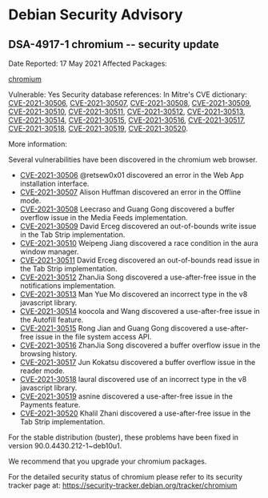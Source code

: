 
Debian Security Advisory
========================


DSA-4917-1 chromium -- security update
--------------------------------------



Date Reported:
17 May 2021
Affected Packages:

[chromium](https://packages.debian.org/src:chromium)

Vulnerable:
Yes
Security database references:
In Mitre's CVE dictionary: [CVE-2021-30506](https://security-tracker.debian.org/tracker/CVE-2021-30506), [CVE-2021-30507](https://security-tracker.debian.org/tracker/CVE-2021-30507), [CVE-2021-30508](https://security-tracker.debian.org/tracker/CVE-2021-30508), [CVE-2021-30509](https://security-tracker.debian.org/tracker/CVE-2021-30509), [CVE-2021-30510](https://security-tracker.debian.org/tracker/CVE-2021-30510), [CVE-2021-30511](https://security-tracker.debian.org/tracker/CVE-2021-30511), [CVE-2021-30512](https://security-tracker.debian.org/tracker/CVE-2021-30512), [CVE-2021-30513](https://security-tracker.debian.org/tracker/CVE-2021-30513), [CVE-2021-30514](https://security-tracker.debian.org/tracker/CVE-2021-30514), [CVE-2021-30515](https://security-tracker.debian.org/tracker/CVE-2021-30515), [CVE-2021-30516](https://security-tracker.debian.org/tracker/CVE-2021-30516), [CVE-2021-30517](https://security-tracker.debian.org/tracker/CVE-2021-30517), [CVE-2021-30518](https://security-tracker.debian.org/tracker/CVE-2021-30518), [CVE-2021-30519](https://security-tracker.debian.org/tracker/CVE-2021-30519), [CVE-2021-30520](https://security-tracker.debian.org/tracker/CVE-2021-30520).  

More information:

Several vulnerabilities have been discovered in the chromium web browser.


* [CVE-2021-30506](https://security-tracker.debian.org/tracker/CVE-2021-30506)
@retsew0x01 discovered an error in the Web App installation interface.
* [CVE-2021-30507](https://security-tracker.debian.org/tracker/CVE-2021-30507)
Alison Huffman discovered an error in the Offline mode.
* [CVE-2021-30508](https://security-tracker.debian.org/tracker/CVE-2021-30508)
Leecraso and Guang Gong discovered a buffer overflow issue in the Media
 Feeds implementation.
* [CVE-2021-30509](https://security-tracker.debian.org/tracker/CVE-2021-30509)
David Erceg discovered an out-of-bounds write issue in the Tab Strip
 implementation.
* [CVE-2021-30510](https://security-tracker.debian.org/tracker/CVE-2021-30510)
Weipeng Jiang discovered a race condition in the aura window manager.
* [CVE-2021-30511](https://security-tracker.debian.org/tracker/CVE-2021-30511)
David Erceg discovered an out-of-bounds read issue in the Tab Strip
 implementation.
* [CVE-2021-30512](https://security-tracker.debian.org/tracker/CVE-2021-30512)
ZhanJia Song discovered a use-after-free issue in the notifications
 implementation.
* [CVE-2021-30513](https://security-tracker.debian.org/tracker/CVE-2021-30513)
Man Yue Mo discovered an incorrect type in the v8 javascript library.
* [CVE-2021-30514](https://security-tracker.debian.org/tracker/CVE-2021-30514)
koocola and Wang discovered a use-after-free issue in the Autofill
 feature.
* [CVE-2021-30515](https://security-tracker.debian.org/tracker/CVE-2021-30515)
Rong Jian and Guang Gong discovered a use-after-free issue in the file
 system access API.
* [CVE-2021-30516](https://security-tracker.debian.org/tracker/CVE-2021-30516)
ZhanJia Song discovered a buffer overflow issue in the browsing history.
* [CVE-2021-30517](https://security-tracker.debian.org/tracker/CVE-2021-30517)
Jun Kokatsu discovered a buffer overflow issue in the reader mode.
* [CVE-2021-30518](https://security-tracker.debian.org/tracker/CVE-2021-30518)
laural discovered use of an incorrect type in the v8 javascript library.
* [CVE-2021-30519](https://security-tracker.debian.org/tracker/CVE-2021-30519)
asnine discovered a use-after-free issue in the Payments feature.
* [CVE-2021-30520](https://security-tracker.debian.org/tracker/CVE-2021-30520)
Khalil Zhani discovered a use-after-free issue in the Tab Strip
 implementation.


For the stable distribution (buster), these problems have been fixed in
version 90.0.4430.212-1~deb10u1.


We recommend that you upgrade your chromium packages.


For the detailed security status of chromium please refer to
its security tracker page at:
<https://security-tracker.debian.org/tracker/chromium>





